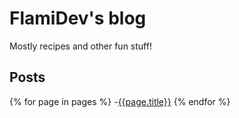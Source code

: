 # FlamiDev's blog

Mostly recipes and other fun stuff!

## Posts

{% for page in pages %}
-[{{page.title}}]({{page.url}})
{% endfor %}
